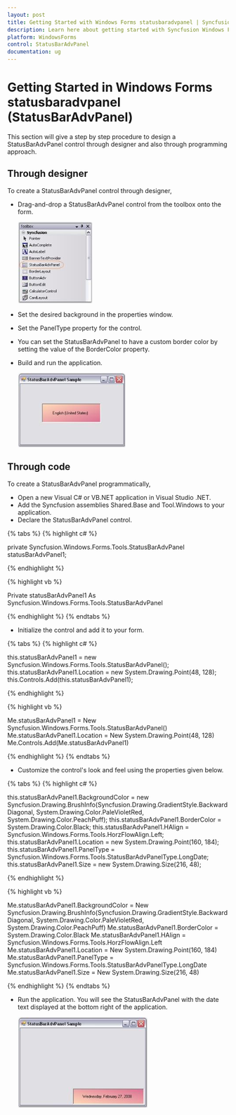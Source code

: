 ```yaml
---
layout: post
title: Getting Started with Windows Forms statusbaradvpanel | Syncfusion
description: Learn here about getting started with Syncfusion Windows Forms statusbaradvpanel (StatusBarAdvPanel) control and more details.
platform: WindowsForms
control: StatusBarAdvPanel
documentation: ug
---
```


# Getting Started in Windows Forms statusbaradvpanel (StatusBarAdvPanel)

This section will give a step by step procedure to design a StatusBarAdvPanel control through designer and also through programming approach.

## Through designer

To create a StatusBarAdvPanel control through designer,

* Drag-and-drop a StatusBarAdvPanel control from the toolbox onto the form.

  ![Create statusbaradvpanel Through Designer](Overview_images/Overview_img80.jpeg)

* Set the desired background in the properties window.
* Set the PanelType property for the control.
* You can set the StatusBarAdvPanel to have a custom border color by setting the value of the BorderColor property.
* Build and run the application.

  ![Run the Application](Overview_images/Overview_img81.jpeg) 
  
## Through code

To create a StatusBarAdvPanel programmatically,

* Open a new Visual C# or VB.NET application in Visual Studio .NET.
* Add the Syncfusion assemblies Shared.Base and Tool.Windows to your application.
* Declare the StatusBarAdvPanel control.

{% tabs %}
{% highlight c# %}

private Syncfusion.Windows.Forms.Tools.StatusBarAdvPanel statusBarAdvPanel1;

{% endhighlight %}

{% highlight vb %}

Private statusBarAdvPanel1 As Syncfusion.Windows.Forms.Tools.StatusBarAdvPanel

{% endhighlight %}
{% endtabs %}

* Initialize the control and add it to your form.

{% tabs %}
{% highlight c# %}

this.statusBarAdvPanel1 = new Syncfusion.Windows.Forms.Tools.StatusBarAdvPanel();
this.statusBarAdvPanel1.Location = new System.Drawing.Point(48, 128);
this.Controls.Add(this.statusBarAdvPanel1);

{% endhighlight %}

{% highlight vb %}

Me.statusBarAdvPanel1 = New Syncfusion.Windows.Forms.Tools.StatusBarAdvPanel()
Me.statusBarAdvPanel1.Location = New System.Drawing.Point(48, 128)
Me.Controls.Add(Me.statusBarAdvPanel1)

{% endhighlight %}
{% endtabs %}

* Customize the control's look and feel using the properties given below.

{% tabs %}
{% highlight c# %}

this.statusBarAdvPanel1.BackgroundColor = new Syncfusion.Drawing.BrushInfo(Syncfusion.Drawing.GradientStyle.BackwardDiagonal, System.Drawing.Color.PaleVioletRed, System.Drawing.Color.PeachPuff);
this.statusBarAdvPanel1.BorderColor = System.Drawing.Color.Black;
this.statusBarAdvPanel1.HAlign = Syncfusion.Windows.Forms.Tools.HorzFlowAlign.Left;
this.statusBarAdvPanel1.Location = new System.Drawing.Point(160, 184);
this.statusBarAdvPanel1.PanelType = Syncfusion.Windows.Forms.Tools.StatusBarAdvPanelType.LongDate;
this.statusBarAdvPanel1.Size = new System.Drawing.Size(216, 48);

{% endhighlight %}

{% highlight vb %}

Me.statusBarAdvPanel1.BackgroundColor = New Syncfusion.Drawing.BrushInfo(Syncfusion.Drawing.GradientStyle.BackwardDiagonal, System.Drawing.Color.PaleVioletRed, System.Drawing.Color.PeachPuff)
Me.statusBarAdvPanel1.BorderColor = System.Drawing.Color.Black
Me.statusBarAdvPanel1.HAlign = Syncfusion.Windows.Forms.Tools.HorzFlowAlign.Left
Me.statusBarAdvPanel1.Location = New System.Drawing.Point(160, 184)
Me.statusBarAdvPanel1.PanelType = Syncfusion.Windows.Forms.Tools.StatusBarAdvPanelType.LongDate
Me.statusBarAdvPanel1.Size = New System.Drawing.Size(216, 48)

{% endhighlight %}
{% endtabs %}

* Run the application. You will see the StatusBarAdvPanel with the date text displayed at the bottom right of the application.

  ![Create statusbaradvpanel Through Code](Overview_images/Overview_img82.jpeg) 